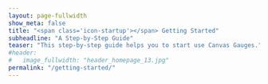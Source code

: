 ```yaml
---
layout: page-fullwidth
show_meta: false
title: "<span class='icon-startup'></span> Getting Started"
subheadline: "A Step-by-Step Guide"
teaser: "This step-by-step guide helps you to start use Canvas Gauges."
#header:
#   image_fullwidth: "header_homepage_13.jpg"
permalink: "/getting-started/"
---
```


<!--<a class="radius button small" href="{{ site.url }}/docs/2.0.0/">Check out the API documentation for more ›</a>-->

